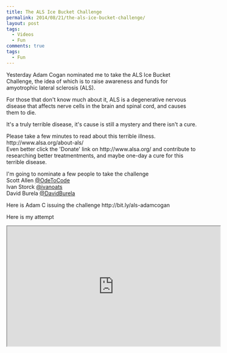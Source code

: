```yaml
---
title: The ALS Ice Bucket Challenge
permalink: 2014/08/21/the-als-ice-bucket-challenge/
layout: post
tags:
  - Videos
  - Fun
comments: true
tags:
  - Fun
---
```


<p>Yesterday Adam Cogan nominated me to take the ALS Ice Bucket Challenge, the idea of which is to raise awareness and funds for amyotrophic lateral sclerosis (ALS).</p><p>For those that don't know much about it, ALS is a degenerative nervous disease that affects nerve cells in the brain and spinal cord, and causes them to die.</p><p>It's a truly terrible disease, it's cause is still a mystery and there isn't a cure.</p><p>Please take a few minutes to read about this terrible illness. http://www.alsa.org/about-als/ <br />Even better click the 'Donate' link on http://www.alsa.org/ and contribute to researching better treatmentments, and maybe one-day a cure for this terrible disease.</p><p>I'm going to nominate a few people to take the challenge<br />Scott Allen <a href="https://twitter.com/OdeToCode" target="_blank">@OdeToCode</a><br />Ivan Storck <a href="https://twitter.com/ivanoats" target="_blank">@ivanoats</a><br />David Burela <a href="https://twitter.com/davidburela">@DavidBurela</a></p><p>Here is Adam C issuing the challenge http://bit.ly/als-adamcogan</p><p>Here is my attempt </p>

<!-- << youtube MNV31pj9yKM %} -->
<iframe width="560" height="315" src="https://www.youtube.com/embed/MNV31pj9yKM" ></iframe>


